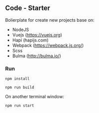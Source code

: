 ## Code - Starter  
Bolierplate for create new projects base on:  
- NodeJS
- Vuejs (https://vuejs.org)
- Hapi (hapijs.com)
- Webpack (https://webpack.js.org/)
- Scss 
- Bulma (http://bulma.io/)

### Run

```
npm install
```

```
npm run build
```  

On another terminal window:
```
npm run start
```